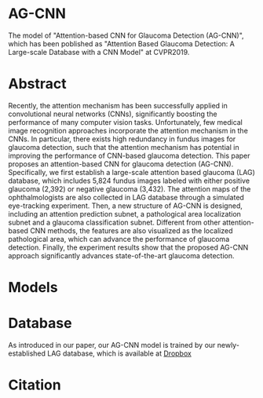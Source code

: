 # AG-CNN
The model of "Attention-based CNN for Glaucoma Detection (AG-CNN)", which has been poblished as "Attention Based Glaucoma Detection: A Large-scale Database with a CNN Model" at CVPR2019.

# Abstract
Recently, the attention mechanism has been successfully applied in convolutional neural networks (CNNs), significantly boosting the performance of many computer vision tasks. Unfortunately, few medical image recognition approaches incorporate the attention mechanism in the CNNs. In particular, there exists high redundancy in fundus images for glaucoma detection, such that the attention mechanism has potential in improving the performance of CNN-based glaucoma detection. This paper proposes an attention-based CNN for glaucoma detection (AG-CNN). Specifically, we first establish a large-scale attention based glaucoma (LAG) database, which includes 5,824 fundus images labeled with either positive glaucoma (2,392) or negative glaucoma (3,432). The attention maps of the ophthalmologists are also collected in LAG database through a simulated eye-tracking experiment. Then, a new structure of AG-CNN is designed, including an attention prediction subnet, a pathological area localization subnet and a glaucoma classification subnet. Different from other attention-based CNN methods, the features are also visualized as the localized pathological area, which can advance the performance of glaucoma detection. Finally, the experiment results show that the proposed AG-CNN approach significantly advances state-of-the-art glaucoma detection.


# Models

# Database

As introduced in our paper, our AG-CNN model is trained by our newly-established LAG database, which is available at [Dropbox](https://www.dropbox.com/s/nwvvk2fkb4t57f3/LAG_database.rar?dl=0)



# Citation
